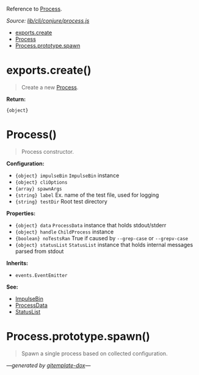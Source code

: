 Reference to [Process](#process).

_Source: [lib/cli/conjure/process.js](../lib/cli/conjure/process.js)_

- [exports.create](#exportscreate)
- [Process](#process)
- [Process.prototype.spawn](#processprototypespawn)

# exports.create()

> Create a new [Process](#process).

**Return:**

`{object}`

# Process()

> Process constructor.

**Configuration:**

- `{object} impulseBin` `ImpulseBin` instance
- `{object} cliOptions`
- `{array} spawnArgs`
- `{string} label` Ex. name of the test file, used for logging
- `{string} testDir` Root test directory

**Properties:**

- `{object} data` `ProcessData` instance that holds stdout/stderr
- `{object} handle` `ChildProcess` instance
- `{boolean} noTestsRan` True if caused by `--grep-case` or `--grepv-case`
- `{object} statusList` `StatusList` instance that holds internal messages parsed from stdout

**Inherits:**

- `events.EventEmitter`

**See:**

- [ImpulseBin](https://github.com/codeactual/impulse-bin/blob/master/docs/ImpulseBin.md)
- [ProcessData](ProcessData.md)
- [StatusList](StatusList.md)

# Process.prototype.spawn()

> Spawn a single process based on collected configuration.

_&mdash;generated by [gitemplate-dox](https://github.com/codeactual/gitemplate-dox)&mdash;_

